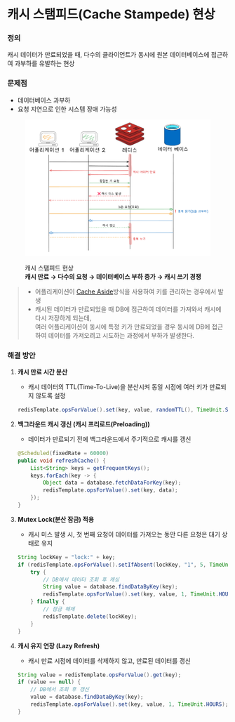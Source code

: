 # 캐시 스탬피드(Cache Stampede) 현상

### **정의**

캐시 데이터가 만료되었을 때, 다수의 클라이언트가 동시에 원본 데이터베이스에 접근하여 과부하를 유발하는 현상

### **문제점**

* 데이터베이스 과부하
* 요청 지연으로 인한 시스템 장애 가능성

<figure><img src="../.gitbook/assets/image (17).png" alt=""><figcaption><p>캐시 스탬피드 현상<br><strong>캐시 만료 → 다수의 요청 → 데이터베이스 부하 증가 → 캐시 쓰기 경쟁</strong></p></figcaption></figure>

> * 어플리케이션이 [Cache Aside](rediscache.md#cache-aside)방식을 사용하여 키를 관리하는 경우에서  발생
> * 캐시된 데이터가 만료되었을 때 DB에 접근하여 데이터를 가져와서 캐시에 다시 저장하게 되는데, \
>   여러 어플리케이션이 동시에 특정 키가 만료되었을 경우 동시에 DB에 접근하여 데이터를 가져오려고 시도하는 과정에서 부하가 발생한다.

### **해결 방안**

1.  **캐시 만료 시간 분산**

    * 캐시 데이터의 TTL(Time-To-Live)을 분산시켜 동일 시점에 여러 키가 만료되지 않도록 설정

    ```java
    redisTemplate.opsForValue().set(key, value, randomTTL(), TimeUnit.SECONDS);
    ```
2.  **백그라운드 캐시 갱신 (캐시 프리로드(Preloading))**

    * 데이터가 만료되기 전에 백그라운드에서 주기적으로 캐시를 갱신

    ```java
    @Scheduled(fixedRate = 60000)
    public void refreshCache() {
        List<String> keys = getFrequentKeys();
        keys.forEach(key -> {
            Object data = database.fetchDataForKey(key);
            redisTemplate.opsForValue().set(key, data);
        });
    }
    ```
3.  **Mutex Lock(분산 잠금) 적용**

    * 캐시 미스 발생 시, 첫 번째 요청이 데이터를 가져오는 동안 다른 요청은 대기 상태로 유지

    ```java
    String lockKey = "lock:" + key;
    if (redisTemplate.opsForValue().setIfAbsent(lockKey, "1", 5, TimeUnit.SECONDS)) {
        try {
            // DB에서 데이터 조회 후 캐싱
            String value = database.findDataByKey(key);
            redisTemplate.opsForValue().set(key, value, 1, TimeUnit.HOURS);
        } finally {
            // 잠금 해제
            redisTemplate.delete(lockKey);
        }
    }

    ```
4.  **캐시 유지 연장 (Lazy Refresh)**

    * 캐시 만료 시점에 데이터를 삭제하지 않고, 만료된 데이터를 갱신

    ```java
    String value = redisTemplate.opsForValue().get(key);
    if (value == null) {
        // DB에서 조회 후 갱신
        value = database.findDataByKey(key);
        redisTemplate.opsForValue().set(key, value, 1, TimeUnit.HOURS);
    }
    ```

